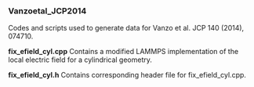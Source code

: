 ### Vanzoetal_JCP2014
Codes and scripts used to generate data for Vanzo et al. JCP 140 (2014), 074710.

**fix_efield_cyl.cpp**
Contains a modified LAMMPS implementation of the local electric field for a cylindrical geometry.

**fix_efield_cyl.h**
Contains corresponding header file for fix_efield_cyl.cpp.
